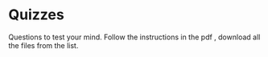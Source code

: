 # Quizzes
Questions to test your mind. Follow the instructions in the pdf , download all the files from the list.
